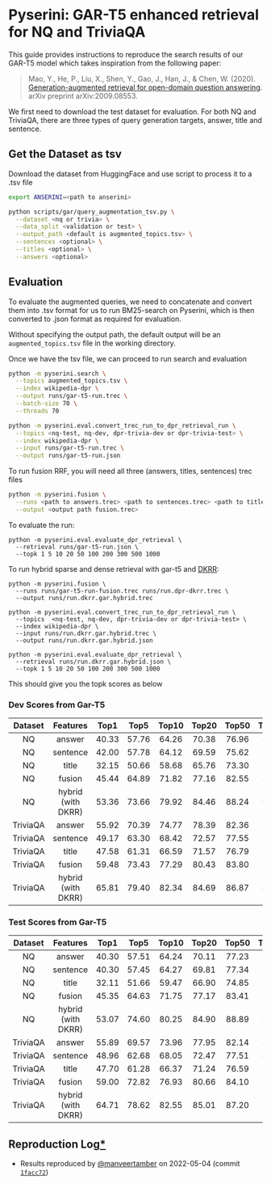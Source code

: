 # Pyserini: GAR-T5 enhanced retrieval for NQ and TriviaQA

This guide provides instructions to reproduce the search results of our GAR-T5 model which takes inspiration from the following paper:
> Mao, Y., He, P., Liu, X., Shen, Y., Gao, J., Han, J., & Chen, W. (2020). [Generation-augmented retrieval for open-domain question answering](https://arxiv.org/abs/2009.08553). arXiv preprint arXiv:2009.08553.

We first need to download the test dataset for evaluation. For both NQ and TriviaQA, there are three types of query generation targets, answer, title and sentence.

## Get the Dataset as tsv
Download the dataset from HuggingFace and use script to process it to a .tsv file 
```bash
export ANSERINI=<path to anserini>

python scripts/gar/query_augmentation_tsv.py \
  --dataset <nq or trivia> \
  --data_split <validation or test> \
  --output_path <default is augmented_topics.tsv> \
  --sentences <optional> \
  --titles <optional> \
  --answers <optional>
```

## Evaluation
To evaluate the augmented queries, we need to concatenate and convert them into .tsv format for us to run BM25-search on Pyserini, which is then converted to .json format as required for evaluation.

Without specifying the output path, the default output will be an `augmented_topics.tsv` file in the working directory.

Once we have the tsv file, we can proceed to run search and evaluation

```bash
python -m pyserini.search \
  --topics augmented_topics.tsv \
  --index wikipedia-dpr \
  --output runs/gar-t5-run.trec \
  --batch-size 70 \
  --threads 70

python -m pyserini.eval.convert_trec_run_to_dpr_retrieval_run \
  --topics <nq-test, nq-dev, dpr-trivia-dev or dpr-trivia-test> \
  --index wikipedia-dpr \
  --input runs/gar-t5-run.trec \
  --output runs/gar-t5-run.json
```

To run fusion RRF, you will need all three (answers, titles, sentences) trec files
```bash
python -m pyserini.fusion \
  --runs <path to answers.trec> <path to sentences.trec> <path to titles.trec> \
  --output <output path fusion.trec>
```

To evaluate the run:
```
python -m pyserini.eval.evaluate_dpr_retrieval \
  --retrieval runs/gar-t5-run.json \
  --topk 1 5 10 20 50 100 200 300 500 1000
```

To run hybrid sparse and dense retrieval with gar-t5 and [DKRR](https://github.com/castorini/pyserini/blob/master/docs/experiments-dkrr.md):
```
python -m pyserini.fusion \
  --runs runs/gar-t5-run-fusion.trec runs/run.dpr-dkrr.trec \
  --output runs/run.dkrr.gar.hybrid.trec

python -m pyserini.eval.convert_trec_run_to_dpr_retrieval_run \
  --topics  <nq-test, nq-dev, dpr-trivia-dev or dpr-trivia-test> \
  --index wikipedia-dpr \
  --input runs/run.dkrr.gar.hybrid.trec \
  --output runs/run.dkrr.gar.hybrid.json

python -m pyserini.eval.evaluate_dpr_retrieval \
  --retrieval runs/run.dkrr.gar.hybrid.json \
  --topk 1 5 10 20 50 100 200 300 500 1000
```

This should give you the topk scores as below


### Dev Scores from Gar-T5
|  Dataset |      Features      |  Top1 |  Top5 | Top10 | Top20 | Top50 | Top100 | Top200 | Top300 | Top500 | Top1000 |
|:--------:|:------------------:|:-----:|:-----:|:-----:|:-----:|:-----:|:------:|:------:|:------:|:------:|:-------:|
|    NQ    |       answer       | 40.33 | 57.76 | 64.26 | 70.38 | 76.96 |  81.20 |  84.33 |  85.91 |  87.83 |  89.94  |
|    NQ    |      sentence      | 42.00 | 57.78 | 64.12 | 69.59 | 75.62 |  79.67 |  83.03 |  85.04 |  86.87 |  89.00  |
|    NQ    |        title       | 32.15 | 50.66 | 58.68 | 65.76 | 73.30 |  78.25 |  82.19 |  84.15 |  85.91 |  88.01  |
|    NQ    |       fusion       | 45.44 | 64.89 | 71.82 | 77.16 | 82.55 |  85.34 |  88.00 |  89.15 |  90.13 |  91.74  |
|    NQ    | hybrid (with DKRR) | 53.36 | 73.66 | 79.92 | 84.46 | 88.24 |  90.22 |  91.42 |  92.10 |  92.65 |  93.26  |
| TriviaQA |       answer       | 55.92 | 70.39 | 74.77 | 78.39 | 82.36 |  84.55 |  86.23 |  87.42 |  88.36 |  89.34  |
| TriviaQA |      sentence      | 49.17 | 63.30 | 68.42 | 72.57 | 77.55 |  80.67 |  83.33 |  84.93 |  86.22 |  87.78  |
| TriviaQA |        title       | 47.58 | 61.31 | 66.59 | 71.57 | 76.79 |  80.15 |  82.95 |  84.18 |  85.65 |  87.30  |
| TriviaQA |       fusion       | 59.48 | 73.43 | 77.29 | 80.43 | 83.80 |  85.60 |  87.11 |  87.81 |  88.70 |  89.68  |
| TriviaQA | hybrid (with DKRR) | 65.81 | 79.40 | 82.34 | 84.69 | 86.87 |  88.05 |  88.99 |  89.52 |  90.05 |  90.61  |

### Test Scores from Gar-T5
|  Dataset |      Features      |  Top1 |  Top5 | Top10 | Top20 | Top50 | Top100 | Top200 | Top300 | Top500 | Top1000 |
|:--------:|:------------------:|:-----:|:-----:|:-----:|:-----:|:-----:|:------:|:------:|:------:|:------:|:-------:|
|    NQ    |       answer       | 40.30 | 57.51 | 64.24 | 70.11 | 77.23 |  81.75 |  85.10 |  86.68 |  88.39 |  90.80  |
|    NQ    |      sentence      | 40.30 | 57.45 | 64.27 | 69.81 | 77.34 |  81.50 |  85.26 |  86.73 |  88.12 |  90.17  |
|    NQ    |        title       | 32.11 | 51.66 | 59.47 | 66.90 | 74.85 |  79.17 |  82.96 |  84.65 |  86.70 |  88.95  |
|    NQ    |       fusion       | 45.35 | 64.63 | 71.75 | 77.17 | 83.41 |  86.90 |  89.14 |  90.30 |  91.63 |  92.91  |
|    NQ    | hybrid (with DKRR) | 53.07 | 74.60 | 80.25 | 84.90 | 88.89 |  90.86 |  91.99 |  92.66 |  93.35 |  94.18  |
| TriviaQA |       answer       | 55.89 | 69.57 | 73.96 | 77.95 | 82.14 |  84.76 |  86.86 |  87.66 |  88.60 |  89.56  |
| TriviaQA |      sentence      | 48.96 | 62.68 | 68.05 | 72.47 | 77.51 |  80.84 |  83.54 |  85.01 |  86.23 |  87.93  |
| TriviaQA |        title       | 47.70 | 61.28 | 66.37 | 71.24 | 76.59 |  80.04 |  82.90 |  84.49 |  85.96 |  87.64  |
| TriviaQA |       fusion       | 59.00 | 72.82 | 76.93 | 80.66 | 84.10 |  85.95 |  87.39 |  88.15 |  89.07 |  90.06  |
| TriviaQA | hybrid (with DKRR) | 64.71 | 78.62 | 82.55 | 85.01 | 87.20 |  88.41 |  89.36 |  89.85 |  90.29 |  90.83  |

## Reproduction Log[*](reproducibility.md)

+ Results reproduced by [@manveertamber](https://github.com/manveertamber) on 2022-05-04 (commit [`1facc72`](https://github.com/castorini/pyserini/commit/1facc72b3c8313149c763b76502f43352efaf974)) 